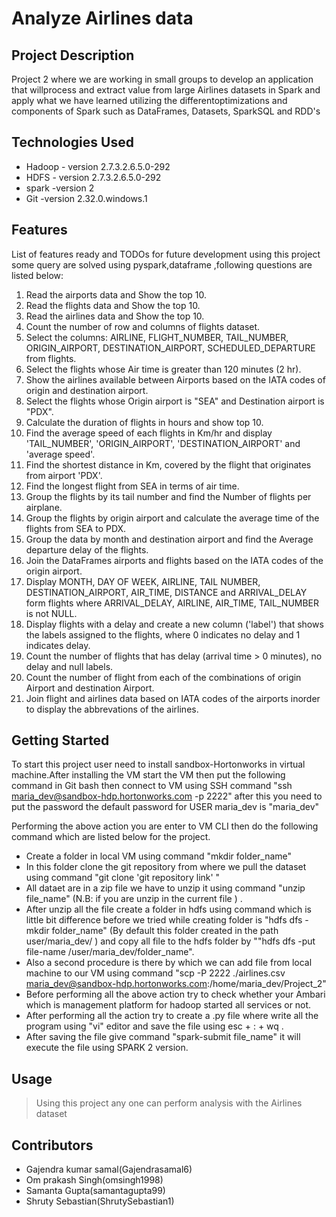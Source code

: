 # Analyze Airlines data

## Project Description

Project 2 where we are working in small groups to develop an application that willprocess and extract value from large Airlines datasets in Spark and apply what we have learned utilizing the differentoptimizations and components of Spark such as DataFrames, Datasets, SparkSQL and RDD's
## Technologies Used

* Hadoop - version 2.7.3.2.6.5.0-292
* HDFS - version 2.7.3.2.6.5.0-292
* spark -version 2
* Git -version 2.32.0.windows.1

## Features

List of features ready and TODOs for future development
using this project some query are solved using pyspark,dataframe ,following questions are listed below:

1. Read the airports data and Show the top 10.
2. Read the flights data and Show the top 10.
3. Read the airlines data and Show the top 10.
4. Count the number of row and columns of flights dataset.
5. Select the columns: AIRLINE, FLIGHT_NUMBER, TAIL_NUMBER, ORIGIN_AIRPORT, DESTINATION_AIRPORT, SCHEDULED_DEPARTURE from flights.
6. Select the flights whose Air time is greater than 120 minutes (2 hr).
7. Show the airlines available between Airports based on the IATA codes of origin and destination airport.
8. Select the flights whose Origin airport is "SEA" and Destination airport is "PDX".
9. Calculate the duration of flights in hours and show top 10.
10. Find the average speed of each flights in Km/hr and display 'TAIL_NUMBER', 'ORIGIN_AIRPORT', 'DESTINATION_AIRPORT' and 'average speed'.
11. Find the shortest distance in Km, covered by the flight that originates from airport 'PDX'.
12. Find the longest flight from SEA in terms of air time.
13. Group the flights by its tail number and find the Number of flights per airplane.
14. Group the flights by origin airport and calculate the average time of the flights from SEA to PDX.
15. Group the data by month and destination airport and find the Average departure delay of the flights.
16. Join the DataFrames airports and flights based on the IATA codes of the origin airport.
17. Display MONTH, DAY OF WEEK, AIRLINE, TAIL NUMBER, DESTINATION_AIRPORT, AIR_TIME, DISTANCE and ARRIVAL_DELAY form flights where ARRIVAL_DELAY, AIRLINE, AIR_TIME,     TAIL_NUMBER is not NULL.
18. Display flights with a delay and create a new column ('label') that shows the labels assigned to the flights, where 0 indicates no delay and 1 indicates delay.
19. Count the number of flights that has delay (arrival time > 0 minutes), no delay and null labels.
20. Count the number of flight from each of the combinations of origin Airport and destination Airport.
21. Join flight and airlines data based on IATA codes of the airports inorder to display the abbrevations of the airlines.


## Getting Started
   

To start this project user need to install sandbox-Hortonworks in virtual machine.After installing the VM start the VM then put the following command in Git bash then connect to VM using SSH command "ssh maria_dev@sandbox-hdp.hortonworks.com -p 2222" after this you need to put the password the default password for USER maria_dev is "maria_dev"

Performing the above action you are enter to VM CLI then do the following command which are listed below for the project.

* Create a folder in local VM using command "mkdir folder_name"
* In this folder clone the git repository from where we pull the dataset using command "git clone 'git repository link' "
* All dataet are in a zip file we have to unzip it using command "unzip file_name" (N.B: if you are unzip in the current file ) .
* After unzip all the file create a folder in hdfs using command which is little bit difference before we tried while creating folder is "hdfs dfs -mkdir folder_name" (By default this folder created in the path user/maria_dev/ ) and copy all file to the hdfs folder by ""hdfs dfs -put file-name /user/maria_dev/folder_name".
* Also a second procedure is there by which we can add file from local machine to our VM using command "scp -P 2222 ./airlines.csv  maria_dev@sandbox-hdp.hortonworks.com:/home/maria_dev/Project_2"
* Before performing all the above action try to check whether your Ambari which is management platform for hadoop started all services or not.
* After performing all the action try to create a .py file where write all the program using "vi" editor and save the file using esc + : + wq .
* After saving the file give command "spark-submit file_name" it will execute the file using SPARK 2 version.

## Usage

>Using this project any one can perform analysis with the Airlines dataset
 
## Contributors
* Gajendra kumar samal(Gajendrasamal6)
* Om prakash Singh(omsingh1998)
* Samanta Gupta(samantagupta99)
* Shruty Sebastian(ShrutySebastian1)



